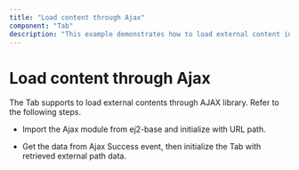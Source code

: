 ```yaml
---
title: "Load content through Ajax"
component: "Tab"
description: "This example demonstrates how to load external content into the Essential JS 2 Tab component through an AJAX post."
---
```


# Load content through Ajax

The Tab supports to load external contents through AJAX library. Refer to the following steps.

* Import the Ajax module from ej2-base and initialize with URL path.

* Get the data from Ajax Success event, then initialize the Tab with retrieved external path data.

```csharp
```
